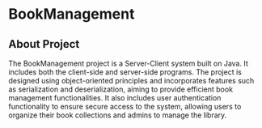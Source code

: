# BookManagement

## About Project
The BookManagement project is a Server-Client system built on Java. It includes both the client-side and server-side programs. The project is designed using object-oriented principles and incorporates features such as serialization and deserialization, aiming to provide efficient book management functionalities. It also includes user authentication functionality to ensure secure access to the system, allowing users to organize their book collections and admins to manage the library.
